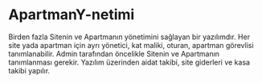 # ApartmanY-netimi
Birden fazla Sitenin ve Apartmanın yönetimini sağlayan bir yazılımdır. Her site yada apartman için ayrı yönetici, kat maliki, oturan, apartman görevlisi tanımlanabilir. Admin tarafından öncelikle Sitenin ve Apartmanın tanımlanması gerekir. Yazılım üzerinden aidat takibi, site giderleri ve kasa takibi yapılır.
